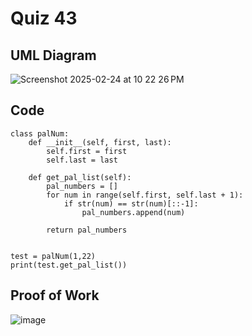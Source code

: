 # Quiz 43 

## UML Diagram

![Screenshot 2025-02-24 at 10 22 26 PM](https://github.com/user-attachments/assets/bd3870fd-fa23-4933-8c10-39b9a79c1ce5)

## Code

```
class palNum:
    def __init__(self, first, last):
        self.first = first
        self.last = last

    def get_pal_list(self):
        pal_numbers = []
        for num in range(self.first, self.last + 1):
            if str(num) == str(num)[::-1]:
                pal_numbers.append(num)

        return pal_numbers


test = palNum(1,22)
print(test.get_pal_list())
```

## Proof of Work

![image](https://github.com/user-attachments/assets/831456c9-2920-4c28-809f-b3604ec1747b)

